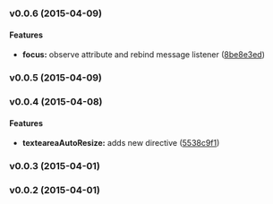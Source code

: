 <a name="v0.0.6"></a>
### v0.0.6 (2015-04-09)


#### Features

* **focus:** observe attribute and rebind message listener ([8be8e3ed](git@github.com:cork-labs/ng.cork.ui.focus-on/commit/8be8e3edf2500f2739e31c2422783b76f7d78c94))

<a name="v0.0.5"></a>
### v0.0.5 (2015-04-09)

<a name="v0.0.4"></a>
### v0.0.4 (2015-04-08)


#### Features

* **texteareaAutoResize:** adds new directive ([5538c9f1](git@github.com:cork-labs/ng.cork.ui.focus-on/commit/5538c9f1514a6ca23d5eee07ecaad61a4104719a))

<a name="v0.0.3"></a>
### v0.0.3 (2015-04-01)

<a name="v0.0.2"></a>
### v0.0.2 (2015-04-01)

